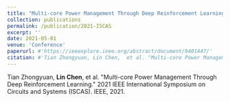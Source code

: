 ```yaml
---
title: "Multi-core Power Management Through Deep Reinforcement Learning"
collection: publications
permalink: /publication/2021-ISCAS
excerpt: ''
date: 2021-05-01
venue: 'Conference'
paperurl: #'https://ieeexplore.ieee.org/abstract/document/9401447/'
citation: #'Tian Zhongyuan, Lin Chen,  et al. "Multi-core Power Management Through Deep Reinforcement Learning." 2021 IEEE International Symposium on Circuits and Systems (ISCAS). IEEE, 2021.'
---
```

Tian Zhongyuan, **Lin Chen**,  et al. "Multi-core Power Management Through Deep Reinforcement Learning." 2021 IEEE International Symposium on Circuits and Systems (ISCAS). IEEE, 2021.
